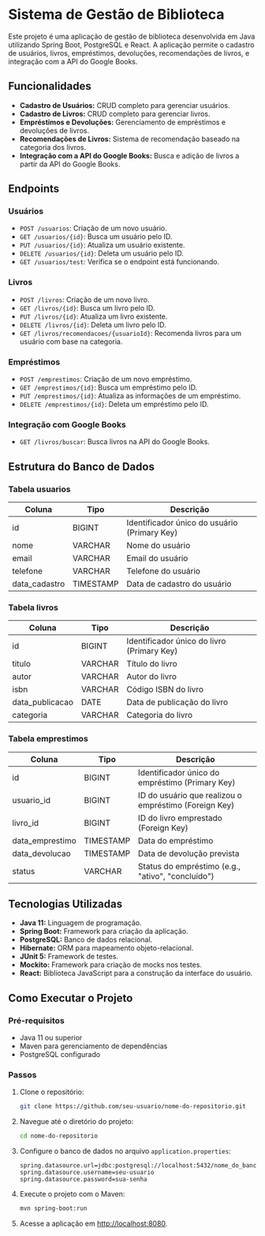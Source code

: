 # Sistema de Gestão de Biblioteca

Este projeto é uma aplicação de gestão de biblioteca desenvolvida em Java utilizando Spring Boot, PostgreSQL e React. A aplicação permite o cadastro de usuários, livros, empréstimos, devoluções, recomendações de livros, e integração com a API do Google Books.

## Funcionalidades

- **Cadastro de Usuários:** CRUD completo para gerenciar usuários.
- **Cadastro de Livros:** CRUD completo para gerenciar livros.
- **Empréstimos e Devoluções:** Gerenciamento de empréstimos e devoluções de livros.
- **Recomendações de Livros:** Sistema de recomendação baseado na categoria dos livros.
- **Integração com a API do Google Books:** Busca e adição de livros a partir da API do Google Books.

## Endpoints

### Usuários

- `POST /usuarios`: Criação de um novo usuário.
- `GET /usuarios/{id}`: Busca um usuário pelo ID.
- `PUT /usuarios/{id}`: Atualiza um usuário existente.
- `DELETE /usuarios/{id}`: Deleta um usuário pelo ID.
- `GET /usuarios/test`: Verifica se o endpoint está funcionando.

### Livros

- `POST /livros`: Criação de um novo livro.
- `GET /livros/{id}`: Busca um livro pelo ID.
- `PUT /livros/{id}`: Atualiza um livro existente.
- `DELETE /livros/{id}`: Deleta um livro pelo ID.
- `GET /livros/recomendacoes/{usuarioId}`: Recomenda livros para um usuário com base na categoria.

### Empréstimos

- `POST /emprestimos`: Criação de um novo empréstimo.
- `GET /emprestimos/{id}`: Busca um empréstimo pelo ID.
- `PUT /emprestimos/{id}`: Atualiza as informações de um empréstimo.
- `DELETE /emprestimos/{id}`: Deleta um empréstimo pelo ID.

### Integração com Google Books

- `GET /livros/buscar`: Busca livros na API do Google Books.

## Estrutura do Banco de Dados

### Tabela usuarios

| Coluna         | Tipo       | Descrição                                        |
|----------------|------------|--------------------------------------------------|
| id             | BIGINT     | Identificador único do usuário (Primary Key)    |
| nome           | VARCHAR    | Nome do usuário                                 |
| email          | VARCHAR    | Email do usuário                                |
| telefone       | VARCHAR    | Telefone do usuário                             |
| data_cadastro  | TIMESTAMP  | Data de cadastro do usuário                     |

### Tabela livros

| Coluna            | Tipo       | Descrição                                    |
|-------------------|------------|----------------------------------------------|
| id                | BIGINT     | Identificador único do livro (Primary Key)  |
| titulo            | VARCHAR    | Título do livro                             |
| autor             | VARCHAR    | Autor do livro                              |
| isbn              | VARCHAR    | Código ISBN do livro                        |
| data_publicacao   | DATE       | Data de publicação do livro                 |
| categoria         | VARCHAR    | Categoria do livro                          |

### Tabela emprestimos

| Coluna             | Tipo       | Descrição                                      |
|--------------------|------------|------------------------------------------------|
| id                 | BIGINT     | Identificador único do empréstimo (Primary Key)|
| usuario_id         | BIGINT     | ID do usuário que realizou o empréstimo (Foreign Key)|
| livro_id           | BIGINT     | ID do livro emprestado (Foreign Key)          |
| data_emprestimo    | TIMESTAMP  | Data do empréstimo                            |
| data_devolucao     | TIMESTAMP  | Data de devolução prevista                    |
| status             | VARCHAR    | Status do empréstimo (e.g., "ativo", "concluído")|

## Tecnologias Utilizadas

- **Java 11:** Linguagem de programação.
- **Spring Boot:** Framework para criação da aplicação.
- **PostgreSQL:** Banco de dados relacional.
- **Hibernate:** ORM para mapeamento objeto-relacional.
- **JUnit 5:** Framework de testes.
- **Mockito:** Framework para criação de mocks nos testes.
- **React:** Biblioteca JavaScript para a construção da interface do usuário.

## Como Executar o Projeto

### Pré-requisitos

- Java 11 ou superior
- Maven para gerenciamento de dependências
- PostgreSQL configurado

### Passos

1. Clone o repositório:

    ```bash
    git clone https://github.com/seu-usuario/nome-do-repositorio.git
    ```

2. Navegue até o diretório do projeto:

    ```bash
    cd nome-do-repositorio
    ```

3. Configure o banco de dados no arquivo `application.properties`:

    ```properties
    spring.datasource.url=jdbc:postgresql://localhost:5432/nome_do_banco
    spring.datasource.username=seu-usuario
    spring.datasource.password=sua-senha
    ```

4. Execute o projeto com o Maven:

    ```bash
    mvn spring-boot:run
    ```

5. Acesse a aplicação em [http://localhost:8080](http://localhost:8080).

